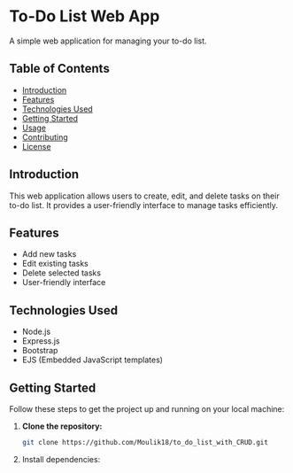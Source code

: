 # To-Do List Web App

A simple web application for managing your to-do list.

## Table of Contents

- [Introduction](#introduction)
- [Features](#features)
- [Technologies Used](#technologies-used)
- [Getting Started](#getting-started)
- [Usage](#usage)
- [Contributing](#contributing)
- [License](#license)

## Introduction

This web application allows users to create, edit, and delete tasks on their to-do list. It provides a user-friendly interface to manage tasks efficiently.

## Features

- Add new tasks
- Edit existing tasks
- Delete selected tasks
- User-friendly interface

## Technologies Used

- Node.js
- Express.js
- Bootstrap
- EJS (Embedded JavaScript templates)

## Getting Started

Follow these steps to get the project up and running on your local machine:

1. **Clone the repository:**
   ```bash
   git clone https://github.com/Moulik18/to_do_list_with_CRUD.git

1. Install dependencies:
